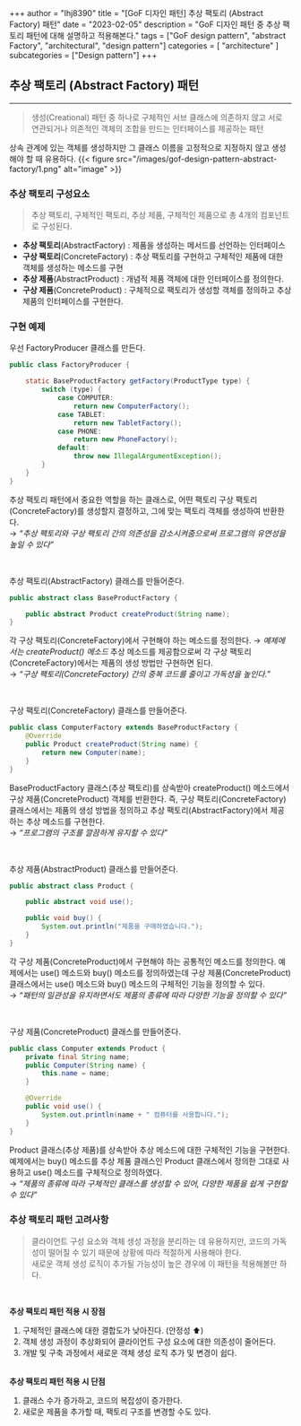 +++
author = "lhj8390"
title = "[GoF 디자인 패턴] 추상 팩토리 (Abstract Factory) 패턴"
date = "2023-02-05"
description = "GoF 디자인 패턴 중 추상 팩토리 패턴에 대해 설명하고 적용해본다."
tags = ["GoF design pattern", "abstract Factory", "architectural", "design pattern"]
categories = [
    "architecture"
]
subcategories = ["Design pattern"]
+++
## 추상 팩토리 (Abstract Factory) 패턴

---

> <span class="red">생성(Creational) 패턴 중 하나</span>로 구체적인 서브 클래스에 의존하지 않고 서로 연관되거나 의존적인 객체의 조합을 만드는 인터페이스를 제공하는 패턴
> 

상속 관계에 있는 객체를 생성하지만 그 클래스 이름을 고정적으로 지정하지 않고 생성해야 할 때 유용하다.
{{< figure src="/images/gof-design-pattern-abstract-factory/1.png" alt="image" >}}

### 추상 팩토리 구성요소

> 추상 팩토리, 구체적인 팩토리, 추상 제품, 구체적인 제품으로 총 4개의 컴포넌트로 구성된다.
> 
- **추상 팩토리**(AbstractFactory) : 제품을 생성하는 메서드를 선언하는 인터페이스
- **구상 팩토리**(ConcreteFactory) : 추상 팩토리를 구현하고 구체적인 제품에 대한 객체를 생성하는 메소드를 구현
- **추상 제품**(AbstractProduct) : 개념적 제품 객체에 대한 인터페이스를 정의한다.
- **구상 제품**(ConcreteProduct) : 구체적으로 팩토리가 생성할 객체를 정의하고 추상 제품의 인터페이스를 구현한다.

### 구현 예제

우선 FactoryProducer 클래스를 만든다.

```java
public class FactoryProducer {

    static BaseProductFactory getFactory(ProductType type) {
        switch (type) {
            case COMPUTER:
                return new ComputerFactory();
            case TABLET:
                return new TabletFactory();
            case PHONE:
                return new PhoneFactory();
            default:
                throw new IllegalArgumentException();
        }
    }
}
```

추상 팩토리 패턴에서 중요한 역할을 하는 클래스로, 어떤 팩토리 구상 팩토리(ConcreteFactory)를 생성할지 결정하고, 그에 맞는 팩토리 객체를 생성하여 반환한다. <br/>
→ *“추상 팩토리와 구상 팩토리 간의 의존성을 감소시켜줌으로써 프로그램의 유연성을 높일 수 있다”*

<br/>

추상 팩토리(AbstractFactory) 클래스를 만들어준다.

```java
public abstract class BaseProductFactory {

    public abstract Product createProduct(String name);
}
```

각 <span class="red">구상 팩토리(ConcreteFactory)에서 구현해야 하는 메소드를 정의</span>한다. → <span class="gray">*예제에서는 createProduct() 메소드*</span>  추상 메소드를 제공함으로써 각 구상 팩토리(ConcreteFactory)에서는 제품의 생성 방법만 구현하면 된다. <br/>
→ *“구상 팩토리(ConcreteFactory) 간의 중복 코드를 줄이고 가독성을 높인다.”*

<br/>

구상 팩토리(ConcreteFactory) 클래스를 만들어준다.

```java
public class ComputerFactory extends BaseProductFactory {
    @Override
    public Product createProduct(String name) {
        return new Computer(name);
    }
}
```

BaseProductFactory 클래스(추상 팩토리)를 상속받아 createProduct() 메소드에서 구상 제품(ConcreteProduct) 객체를 반환한다. 즉, 구상 팩토리(ConcreteFactory) 클래스에서는 <span class="red">제품의 생성 방법을 정의하고 추상 팩토리(AbstractFactory)에서 제공하는 추상 메소드를 구현</span>한다. <br/>
→ *“프로그램의 구조를 깔끔하게 유지할 수 있다”*

<br/>

추상 제품(AbstractProduct) 클래스를 만들어준다.

```java
public abstract class Product {

    public abstract void use();

    public void buy() {
        System.out.println("제품을 구매하였습니다.");
    }
}
```

각 구상 제품(ConcreteProduct)에서 구현해야 하는 <span class="red">공통적인 메소드를 정의</span>한다. 예제에서는 use() 메소드와 buy() 메소드를 정의하였는데 구상 제품(ConcreteProduct) 클래스에서는 use() 메소드와 buy() 메소드의 구체적인 기능을 정의할 수 있다.<br/>
→ *“패턴의 일관성을 유지하면서도 제품의 종류에 따라 다양한 기능을 정의할 수 있다”*

<br/>

구상 제품(ConcreteProduct) 클래스를 만들어준다.

```java
public class Computer extends Product {
    private final String name;
    public Computer(String name) {
        this.name = name;
    }

    @Override
    public void use() {
        System.out.println(name + " 컴퓨터를 사용합니다.");
    }
}
```

Product 클래스(추상 제품)를 상속받아 <span class="red">추상 메소드에 대한 구체적인 기능을 구현</span>한다. 예제에서는 buy() 메소드를 추상 제품 클래스인 Product 클래스에서 정의한 그대로 사용하고 use() 메소드를 구체적으로 정의하였다.<br/>
→ *“제품의 종류에 따라 구체적인 클래스를 생성할 수 있어, 다양한 제품을 쉽게 구현할 수 있다”*


### 추상 팩토리 패턴 고려사항

> 클라이언트 구성 요소와 객체 생성 과정을 분리하는 데 유용하지만, 코드의 가독성이 떨어질 수 있기 때문에 상황에 따라 적절하게 사용해야 한다.<br/>
> 새로운 객체 생성 로직이 추가될 가능성이 높은 경우에 이 패턴을 적용해볼만 하다.
> 

<br/>

**추상 팩토리 패턴 적용 시 장점** 
1. 구체적인 클래스에 대한 결합도가 낮아진다. (안정성 ⬆️)
2. 객체 생성 과정이 추상화되어 클라이언트 구성 요소에 대한 의존성이 줄어든다.
3. 개발 및 구축 과정에서 새로운 객체 생성 로직 추가 및 변경이 쉽다.
<br/><br/>

**추상 팩토리 패턴 적용 시 단점**

1. 클래스 수가 증가하고, 코드의 복잡성이 증가한다.
2. 새로운 제품을 추가할 때, 팩토리 구조를 변경할 수도 있다.

<br/>